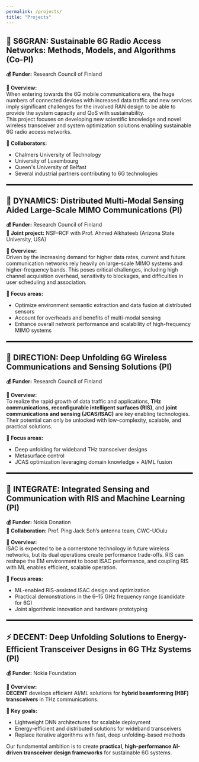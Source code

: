 ```yaml
---
permalink: /projects/
title: "Projects"
---
```


<style>
/* High-contrast section dividers (black in light, white in dark) */
:root { --divider-color: #111; }
@media (prefers-color-scheme: dark){
  :root { --divider-color: #eee; }
}
hr.section-divider{
  border: 0;
  border-top: 3px solid var(--divider-color);
  margin: 1.2rem 0 1.2rem 0;
  opacity: 1;
}
</style>

## 🌱 S6GRAN: Sustainable 6G Radio Access Networks: Methods, Models, and Algorithms (Co-PI)

**💰 Funder:** Research Council of Finland  

**📜 Overview:**  
When entering towards the 6G mobile communications era, the huge numbers of connected devices with increased data traffic and new services imply significant challenges for the involved RAN design to be able to provide the system capacity and QoS with sustainability.  
This project focuses on developing new scientific knowledge and novel wireless transceiver and system optimization solutions enabling sustainable 6G radio access networks.  

**🤝 Collaborators:**  
- Chalmers University of Technology  
- University of Luxembourg  
- Queen's University of Belfast  
- Several industrial partners contributing to 6G technologies  

<hr class="section-divider">

## 📡 DYNAMICS: Distributed Multi-Modal Sensing Aided Large-Scale MIMO Communications (PI)

**💰 Funder:** Research Council of Finland  
**🔗 Joint project:** NSF–RCF with Prof. Ahmed Alkhateeb (Arizona State University, USA)

**📜 Overview:**  
Driven by the increasing demand for higher data rates, current and future communication networks rely heavily on large-scale MIMO systems and higher-frequency bands. This poses critical challenges, including high channel acquisition overhead, sensitivity to blockages, and difficulties in user scheduling and association.  

**🎯 Focus areas:**  
- Optimize environment semantic extraction and data fusion at distributed sensors  
- Account for overheads and benefits of multi-modal sensing  
- Enhance overall network performance and scalability of high-frequency MIMO systems  

<hr class="section-divider">

## 🎯 DIRECTION: Deep Unfolding 6G Wireless Communications and Sensing Solutions (PI)

**💰 Funder:** Research Council of Finland  

**📜 Overview:**  
To realize the rapid growth of data traffic and applications, **THz communications**, **reconfigurable intelligent surfaces (RIS)**, and **joint communications and sensing (JCAS/ISAC)** are key enabling technologies. Their potential can only be unlocked with low-complexity, scalable, and practical solutions.  

**🎯 Focus areas:**  
- Deep unfolding for wideband THz transceiver designs  
- Metasurface control  
- JCAS optimization leveraging domain knowledge + AI/ML fusion  

<hr class="section-divider">

## 🔗 INTEGRATE: Integrated Sensing and Communication with RIS and Machine Learning (PI)

**💰 Funder:** Nokia Donation  
**🤝 Collaboration:** Prof. Ping Jack Soh’s antenna team, CWC-UOulu

**📜 Overview:**  
ISAC is expected to be a cornerstone technology in future wireless networks, but its dual operations create performance trade-offs. RIS can reshape the EM environment to boost ISAC performance, and coupling RIS with ML enables efficient, scalable operation.  

**🎯 Focus areas:**  
- ML-enabled RIS-assisted ISAC design and optimization  
- Practical demonstrations in the 6–15 GHz frequency range (candidate for 6G)  
- Joint algorithmic innovation and hardware prototyping  

<hr class="section-divider">

## ⚡ DECENT: Deep Unfolding Solutions to Energy-Efficient Transceiver Designs in 6G THz Systems (PI)

**💰 Funder:** Nokia Foundation  

**📜 Overview:**  
**DECENT** develops efficient AI/ML solutions for **hybrid beamforming (HBF) transceivers** in THz communications.  

**🎯 Key goals:**  
- Lightweight DNN architectures for scalable deployment  
- Energy-efficient and distributed solutions for wideband transceivers  
- Replace iterative algorithms with fast, deep unfolding-based methods  

Our fundamental ambition is to create **practical, high-performance AI-driven transceiver design frameworks** for sustainable 6G systems.

